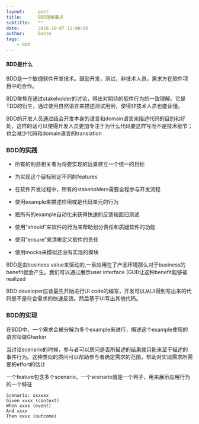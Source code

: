 ```yaml
---
layout:     post
title:      BDD理解要点
subtitle:   ""
date:       2016-10-07 12:00:00
author:     Dante
tags:
    - BDD
---
```


#### BDD是什么
BDD是一个敏捷软件开发技术。鼓励开发，测试，非技术人员，需求方在软件项目中的合作。

BDD聚焦在通过stakeholder的讨论，得出对期待的软件行为的一致理解。它是TDD的衍生，通过使用自然语言来描述测试用例，使得非技术人员也能读懂。

BDD的开发人员通过结合开发本身的语言和domain语言来描述代码的目的和好处，这样的话可以使得开发人员更加专注于为什么代码要这样写而不是技术细节；也会减少代码和domain语言的translation

### BDD的实践

- 所有的利益相关者为将要实现的远景建立一个统一的目标

- 为实现这个目标制定不同的features

- 在软件开发过程中，所有的stakeholders需要全程参与开发流程

- 使用example来描述应用或是代码单元的行为

- 把所有的example自动化来获得快速的反馈和回归测试

- 使用”should”来软件的行为来帮助划分责任和质疑软件的功能

- 使用”ensure”来清晰定义软件的责任

- 使用mocks来模拟还没有实现的模块

BDD是由business value来驱动的,一旦应用在了产品环境那么对于business的benefit就会产生。我们可以通过展示user interface (GUI)让这种benefit能够被realized

BDD developer应该最先开始进行UI code的编写，开发可以从UI得到写出来的代码是不是符合需求的快速反馈。然后基于UI写出其他代码。

### BDD的实现

在BDD中，一个需求会被分解为多个example来进行，描述这个example使用的语言叫做Gherkin

当讨论scenario的时候，参与者可以质问是否所描述的结果就只能来至于描述的事件行为。这种类似的质问可以帮助参与者确定需求的范围，帮助对实现需求所需要的effort的估计

一个feature包含多个scenario，一个scenario就是一个列子，用来展示应用行为的一个特征
```
Scenario: xxxxxx
Given xxxx (context)
When xxxx (event)
And xxxx
Then xxxx (outcome)
```
